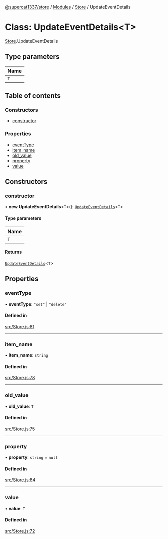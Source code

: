 [@supercat1337/store](../README.md) / [Modules](../modules.md) / [Store](../modules/Store.md) / UpdateEventDetails

# Class: UpdateEventDetails\<T\>

[Store](../modules/Store.md).UpdateEventDetails

## Type parameters

| Name |
| :------ |
| `T` |

## Table of contents

### Constructors

- [constructor](Store.UpdateEventDetails.md#constructor)

### Properties

- [eventType](Store.UpdateEventDetails.md#eventtype)
- [item\_name](Store.UpdateEventDetails.md#item_name)
- [old\_value](Store.UpdateEventDetails.md#old_value)
- [property](Store.UpdateEventDetails.md#property)
- [value](Store.UpdateEventDetails.md#value)

## Constructors

### constructor

• **new UpdateEventDetails**\<`T`\>(): [`UpdateEventDetails`](Store.UpdateEventDetails.md)\<`T`\>

#### Type parameters

| Name |
| :------ |
| `T` |

#### Returns

[`UpdateEventDetails`](Store.UpdateEventDetails.md)\<`T`\>

## Properties

### eventType

• **eventType**: ``"set"`` \| ``"delete"``

#### Defined in

[src/Store.js:81](https://github.com/supercat911/store/blob/e30e5a0d313f7eb1d078bc4bf75a36345baa8a01/src/Store.js#L81)

___

### item\_name

• **item\_name**: `string`

#### Defined in

[src/Store.js:78](https://github.com/supercat911/store/blob/e30e5a0d313f7eb1d078bc4bf75a36345baa8a01/src/Store.js#L78)

___

### old\_value

• **old\_value**: `T`

#### Defined in

[src/Store.js:75](https://github.com/supercat911/store/blob/e30e5a0d313f7eb1d078bc4bf75a36345baa8a01/src/Store.js#L75)

___

### property

• **property**: `string` = `null`

#### Defined in

[src/Store.js:84](https://github.com/supercat911/store/blob/e30e5a0d313f7eb1d078bc4bf75a36345baa8a01/src/Store.js#L84)

___

### value

• **value**: `T`

#### Defined in

[src/Store.js:72](https://github.com/supercat911/store/blob/e30e5a0d313f7eb1d078bc4bf75a36345baa8a01/src/Store.js#L72)
